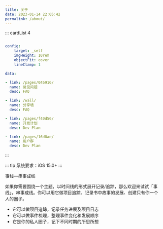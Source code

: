 ```yaml
---
title: 关于
date: 2023-01-14 22:05:42
permalink: /about/
---
```


::: cardList 4
```yaml

config:
    target: _self
    imgHeight: 10rem
    objectFit: cover
    lineClamp: 1

data:

- link: /pages/046916/
  name: 常见问题
  desc: FAQ

- link: /wall/
  name: 分享墙
  desc: FAQ

- link: /pages/f40d56/
  name: 开发计划
  desc: Dev Plan

- link: /pages/16d8ae/
  name: 用户群
  desc: Dev Plan


```
:::


::: tip
系统要求：iOS 15.0+
:::

事线—串事成线

如果你需要围绕一个主题，以时间线的形式展开记录/追踪，那么欢迎来试试「事线」，串事成线。你可以用它做项目追踪、记录书中故事的发展、创建只有你一个人的圈子。

- 它可以做项目追踪，记录任务进展及项目日志
- 它可以做事件梳理，整理事件变化和发展顺序
- 它是你的私人圈子，记下不同时期的所思所想